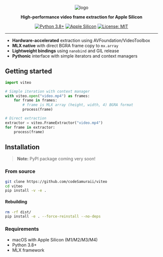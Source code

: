 <div align="center">

![logo](https://github.com/user-attachments/assets/a7e90f28-64db-4401-94de-f8b573d3eec8)

**High-performance video frame extraction for Apple Silicon**

[![Python 3.8+](https://img.shields.io/badge/python-3.8+-blue.svg)](https://www.python.org/downloads/)
[![Apple Silicon](https://img.shields.io/badge/platform-Apple%20Silicon-lightgrey.svg)](https://www.apple.com/mac/)
[![License: MIT](https://img.shields.io/badge/License-MIT-yellow.svg)](https://opensource.org/licenses/MIT)

</div>

---

- **Hardware-accelerated** extraction using AVFoundation/VideoToolbox
- **MLX native** with direct BGRA frame copy to `mx.array`
- **Lightweight bindings** using `nanobind` and GIL release
- **Pythonic** interface with simple iterators and context managers


## Getting started

```python
import viteo

# Simple iteration with context manager
with viteo.open("video.mp4") as frames:
    for frame in frames:
        # frame is MLX array (height, width, 4) BGRA format
        process(frame)

# Direct extraction
extractor = viteo.FrameExtractor("video.mp4")
for frame in extractor:
    process(frame)
```

## Installation

> **Note:** PyPI package coming very soon!

### From source

```bash
git clone https://github.com/codeSamuraii/viteo
cd viteo
pip install -v -e .
```

#### Rebuilding

```bash
rm -rf dist/
pip install -e . --force-reinstall --no-deps
```

### Requirements

- macOS with Apple Silicon (M1/M2/M3/M4)
- Python 3.8+
- MLX framework
